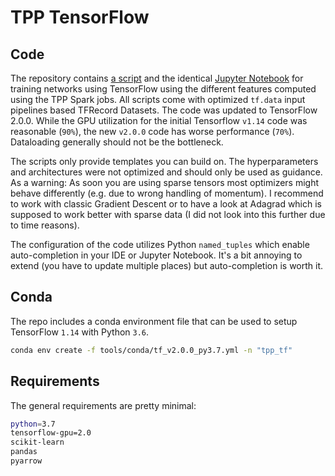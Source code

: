 # TPP TensorFlow

## Code

The repository contains [a script](./scripts/tpp_tf2.py) and the identical [Jupyter Notebook](./notebooks/tpp_tf2.ipynb) for training networks using TensorFlow using the different features computed using the TPP Spark jobs.
All scripts come with optimized `tf.data` input pipelines based TFRecord Datasets. The code was updated to TensorFlow 2.0.0. While the GPU utilization for the initial Tensorflow `v1.14` code was reasonable (`90%`), the new `v2.0.0` code has worse performance (`70%`). Dataloading generally should not be the bottleneck.

The scripts only provide templates you can build on. The hyperparameters and architectures were not optimized and should only be used as guidance.
As a warning: As soon you are using sparse tensors most optimizers might behave differently (e.g. due to wrong handling of momentum). I recommend to work with classic Gradient Descent or to have a look at Adagrad which is supposed to work better with sparse data (I did not look into this further due to time reasons).

The configuration of the code utilizes Python `named_tuples` which enable auto-completion in your IDE or Jupyter Notebook. It's a bit annoying to extend (you have to update multiple places) but auto-completion is worth it.

## Conda

The repo includes a conda environment file that can be used to setup TensorFlow `1.14` with Python `3.6`.

```bash
conda env create -f tools/conda/tf_v2.0.0_py3.7.yml -n "tpp_tf"
```

## Requirements

The general requirements are pretty minimal:

```bash
python=3.7
tensorflow-gpu=2.0
scikit-learn
pandas
pyarrow
```
